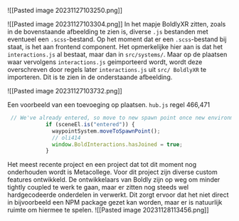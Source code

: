 

![[Pasted image 20231127103250.png]]


![[Pasted image 20231127103304.png]]
In het mapje BoldlyXR zitten, zoals in de bovenstaande afbeelding te zien is, diverse `.js` bestanden met eventueel een `.scss`-bestand. Op het moment dat er een  `.scss`-bestand bij staat, is het aan frontend component. Het opmerkelijke hier aan is dat het `interactions.js` al bestaat, maar dan in `src/systems/`. Maar op de plaatsen waar vervolgens `interactions.js` geimporteerd wordt, wordt deze overschreven door regels later `interactions.js` uit  `src/ BoldlyXR` te importeren. Dit is te zien in de onderstaande afbeelding.

![[Pasted image 20231127103732.png]]

Een voorbeeld van een toevoeging op plaatsen. `hub.js` regel 466,471
``` js
 // We've already entered, so move to new spawn point once new environment is loaded
            if (sceneEl.is("entered")) {
              waypointSystem.moveToSpawnPoint();
              // oli414
              window.BoldInteractions.hasJoined = true;
            }
```


Het meest recente project en een project dat tot dit moment nog onderhouden wordt is Metacollege. Voor dit project zijn diverse custom features ontwikkeld. De ontwikkelaars van Boldly zijn op weg om minder tightly coupled te werk te gaan, maar er zitten nog steeds wel hardgecodeerde onderdelen in verwerkt. Dit zorgt ervoor dat het niet direct in bijvoorbeeld een NPM package gezet kan worden, maar er is natuurlijk ruimte om hiermee te spelen.
![[Pasted image 20231128113456.png]]